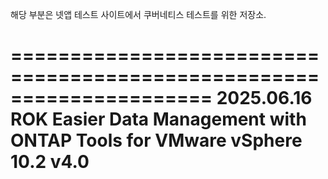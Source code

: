 해당 부분은 넷앱 테스트 사이트에서 쿠버네티스 테스트를 위한 저장소.

=====================================================================
2025.06.16 ROK
Easier Data Management with ONTAP Tools for VMware vSphere 10.2 v4.0
=====================================================================
